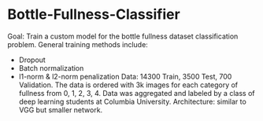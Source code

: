# Bottle-Fullness-Classifier

Goal: Train a custom model for the bottle fullness dataset classification problem. General training methods include:
* Dropout
* Batch normalization
* l1-norm & l2-norm penalization
Data: 14300 Train, 3500 Test, 700 Validation. The data is ordered with 3k images for each category of fullness from 0, 1, 2, 3, 4. Data was aggregated and labeled by a class of deep learning students at Columbia University.
Architecture: similar to VGG but smaller network.
